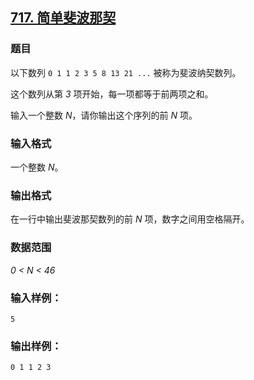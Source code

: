 ## [717. 简单斐波那契](https://www.acwing.com/problem/content/719/)

### 题目

以下数列 `0 1 1 2 3 5 8 13 21 ...` 被称为斐波纳契数列。

这个数列从第 *3* 项开始，每一项都等于前两项之和。

输入一个整数 *N*，请你输出这个序列的前 *N* 项。

### 输入格式

一个整数 *N*。

### 输出格式

在一行中输出斐波那契数列的前 *N* 项，数字之间用空格隔开。

### 数据范围

*0 < N < 46*

### 输入样例：

```
5
```

### 输出样例：

```
0 1 1 2 3
```
